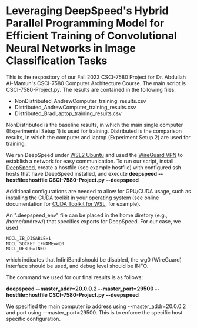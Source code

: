# Leveraging DeepSpeed's Hybrid Parallel Programming Model for Efficient Training of Convolutional Neural Networks in Image Classification Tasks

This is the respository of our Fall 2023 CSCI-7580 Project for Dr. Abdullah Al-Mamun's CSCI-7580 Computer Architecture Course. The main script is CSCI-7580-Project.py. The results are contained in the following files:
- NonDistributed_AndrewComputer_training_results.csv
- Distributed_AndrewComputer_training_results.csv
- Distributed_BradLaptop_training_results.csv 

NonDistributed is the baseline results, in which the main single computer (Experimental Setup 1) is used for training. Distributed is the comparison results, in which the computer and laptop (Experiment Setup 2) are used for training.

We ran DeepSpeed under [WSL2 Ubuntu](https://learn.microsoft.com/en-us/windows/wsl/install) and used the [WireGuard VPN](https://www.wireguard.com/) to establish a network for easy communication. To run our script, install [DeepSpeed](https://github.com/microsoft/DeepSpeed), create a hostfile (see example hostfile) with configured ssh hosts that have DeepSpeed installed, and execute **deepspeed --hostfile=hostfile CSCI-7580-Project.py --deepspeed**

Additional configurations are needed to allow for GPU/CUDA usage, such as installing the CUDA toolkit in your operating system (see online documentation for [CUDA Toolkit for WSL](https://docs.nvidia.com/cuda/wsl-user-guide/index.html), for example).

An ".deepspeed_env" file can be placed in the home diretory (e.g., /home/andrew/) that specifies exports for DeepSpeed. For our case, we used

```
NCCL_IB_DISABLE=1
NCCL_SOCKET_IFNAME=wg0
NCCL_DEBUG=INFO
```
which indicates that InfiniBand should be disabled, the wg0 (WireGuard) interface should be used, and debug level should be INFO.

The command we used for our final results is as follows:

**deepspeed --master_addr=20.0.0.2 --master_port=29500 --hostfile=hostfile CSCI-7580-Project.py --deepspeed**

We specified the main computer ip address using --master_addr=20.0.0.2 and port using --master_port=29500. This is to enforce the specific host specific configuration.